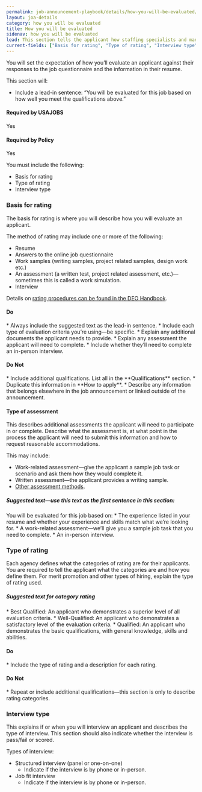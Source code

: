 ```yaml
---
permalink: job-announcement-playbook/details/how-you-will-be-evaluated/
layout: joa-details
category: how you will be evaluated
title: How you will be evaluated
sidenav: how you will be evaluated
lead: This section tells the applicant how staffing specialists and managers will use their application to determine eligibility, qualifications and quality ranking for this position. 
current-fields: ["Basis for rating", "Type of rating", "Interview type"]
---
```


You will set the expectation of how you’ll evaluate an applicant against their responses to the job questionnaire and the information in their resume. 

This section will: 

* Include a lead-in sentence: “You will be evaluated for this job based on how well you meet the qualifications above.” 

<div class="usajobs-recruitment-joa-playbook-details__container">
<div class="usajobs-recruitment-joa-playbook-details__required-by-usajobs">
  <h4>Required by USAJOBS</h4>
  <p>Yes</p>
</div>
<div class="usajobs-recruitment-joa-playbook-details__required-by-policy">
  <h4>Required by Policy</h4>
  <p>Yes</p>
</div>
</div>

You must include the following:

* Basis for rating
* Type of rating
* Interview type

### Basis for rating

The basis for rating is where you will describe how you will evaluate an applicant. 

The method of rating may include one or more of the following:

*	Resume
*	Answers to the online job questionnaire
*	Work samples (writing samples, project related samples, design work etc.)
*	An assessment (a written test, project related assessment, etc.)—sometimes this is called a work simulation.
*	Interview

Details on [rating procedures can be found in the DEO Handbook](https://www.opm.gov/policy-data-oversight/hiring-information/competitive-hiring/deo_handbook.pdf).


<div class="usajobs-recruitment-joa-playbook-details__container">
<div class="usajobs-recruitment-joa-playbook-details__do">
  <h4><span class="fa fa-check"></span> Do</h4>
  * Always include the suggested text as the lead-in sentence.
  * Include each type of evaluation criteria you’re using—be specific.
  * Explain any additional documents the applicant needs to provide.
  * Explain any assessment the applicant will need to complete.
  * Include whether they’ll need to complete an in-person interview.

</div>
<div class="usajobs-recruitment-joa-playbook-details__do-not">
  <h4><span class="fa fa-times"></span> Do Not</h4>
  * Include additional qualifications. List all in the **Qualifications** section.
  * Duplicate this information in **How to apply**.
  * Describe any information that belongs elsewhere in the job announcement or linked outside of the announcement.
</div>
</div>

#### Type of assessment

This describes additional assessments the applicant will need to participate in or complete. Describe what the assessment is, at what point in the process the applicant will need to submit this information and how to request reasonable accommodations. 

This may include:

*	Work-related assessment—give the applicant a sample job task or scenario and ask them how they would complete it.
*	Written assessment—the applicant provides a writing sample.
*	[Other assessment methods](https://www.opm.gov/policy-data-oversight/assessment-and-selection/other-assessment-methods/assessment-method-considerations/).

<div class="usajobs-recruitment-joa-playbook-details__suggested-text">
  <h5>Suggested text—use this text as the first sentence in this section:</h5>
  <p>You will be evaluated for this job based on: 
  * The experience listed in your resume and whether your experience and skills match what we’re looking for.</li>
  * A work-related assessment—we’ll give you a sample job task that you need to complete.</li>
  * An in-person interview.
  </p>
</div>


### Type of rating

Each agency defines what the categories of rating are for their applicants. You are required to tell the applicant what the categories are and how you define them.  For merit promotion and other types of hiring, explain the type of rating used. 

<div class="usajobs-recruitment-joa-playbook-details__suggested-text">
<h5>Suggested text for category rating</h5>
*	Best Qualified: An applicant who demonstrates a superior level of all evaluation criteria.
*	Well-Qualified: An applicant who demonstrates a satisfactory level of the evaluation criteria.
*	Qualified: An applicant who demonstrates the basic qualifications, with general knowledge, skills and abilities.
</div>

<div class="usajobs-recruitment-joa-playbook-details__container">
<div class="usajobs-recruitment-joa-playbook-details__do">
  <h4><span class="fa fa-check"></span> Do</h4>
  * Include the type of rating and a description for each rating.
</div>
<div class="usajobs-recruitment-joa-playbook-details__do-not">
  <h4><span class="fa fa-times"></span> Do Not</h4>
  * Repeat or include additional qualifications—this section is only to describe rating categories.
</div>
</div>

### Interview type

This explains if or when you will interview an applicant and describes the type of interview. This section should also indicate whether the interview is pass/fail or scored.

Types of interview:

* Structured interview (panel or one-on-one)
  * Indicate if the interview is by phone or in-person.
* Job fit interview
  * Indicate if the interview is by phone or in-person.







